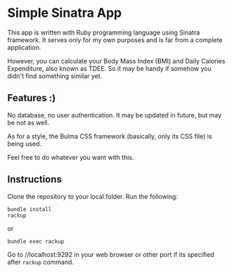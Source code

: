 # Simple Sinatra App

This app is written with Ruby programming language using Sinatra framework.
It serves only for my own purposes and is far from a complete application.

However, you can calculate your Body Mass Index (BMI) and Daily Calories Expenditure, also known as TDEE.
So it may be handy if somehow you didn't find something similar yet.

## Features :)

No database, no user authentication.
It may be updated in future, but may be not as well.

As for a style, the Bulma CSS framework (basically, only its CSS file) is being used.

Feel free to do whatever you want with this.

## Instructions

Clone the repository to your local folder.
Run the following:

```
bundle install
rackup
```
or
```
bundle exec rackup
```
Go to //localhost:9292 in your web browser or other port if its specified after ```rackup``` command.
